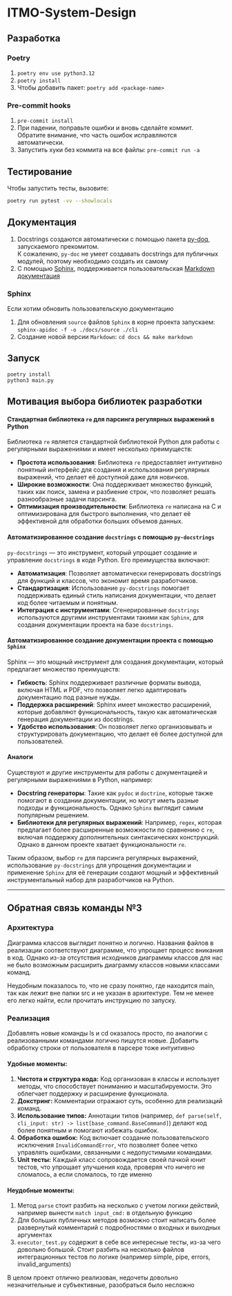 # ITMO-System-Design

## Разработка

### Poetry

1) ```poetry env use python3.12```
2) ```poetry install ```
3) Чтобы добавить пакет: ```poetry add <package-name>```

### Pre-commit hooks

1) ```pre-commit install```
2) При падении,
   поправьте ошибки и вновь сделайте коммит.\
   Обратите внимание, что часть ошибок исправляются автоматически.
3) Запустить хуки без коммита на все файлы: ```pre-commit run -a```

## Тестирование

Чтобы запустить тесты, вызовите:

```sh
poetry run pytest -vv --showlocals
```

## Документация

1) Docstrings создаются автоматически с помощью пакета [py-doq](https://github.com/heavenshell/py-doq),
   запускаемого прекомитом.\
   К сожалению, ```py-doc``` не умеет создавать docstrings для публичных модулей, поэтому необходимо создать их самому
2) С помощью [Sphinx](https://sphinx-ru-ng.readthedocs.io/_/downloads/ru/latest/pdf/), поддерживается
   пользовательская [Markdown документация](./docs/build/markdown/index.md)

### Sphinx

Если хотим обновить пользовательскую документацию

1) Для обновления ```source``` файлов ```Sphinx``` в корне проекта запускаем:
   ```sphinx-apidoc -f -o ./docs/source ./cli```
2) Создание новой версии ```Markdown```: ```cd docs && make markdown```

## Запуск

```
poetry install
python3 main.py
```

## Мотивация выбора библиотек разработки
#### Стандартная библиотека `re` для парсинга регулярных выражений в Python

Библиотека `re` является стандартной библиотекой Python для работы с регулярными выражениями и имеет несколько преимуществ:

- **Простота использования**: Библиотека `re` предоставляет интуитивно понятный интерфейс для создания и использования регулярных выражений, что делает её доступной даже для новичков.
- **Широкие возможности**: Она поддерживает множество функций, таких как поиск, замена и разбиение строк, что позволяет решать разнообразные задачи парсинга.
- **Оптимизация производительности**: Библиотека `re` написана на C и оптимизирована для быстрого выполнения, что делает её эффективной для обработки больших объемов данных.

#### Автоматизированное создание `docstrings` с помощью `py-docstrings`

`py-docstrings` — это инструмент, который упрощает создание и управление `docstrings` в коде Python. Его преимущества включают:

- **Автоматизация**: Позволяет автоматически генерировать docstrings для функций и классов, что экономит время разработчиков.
- **Стандартизация**: Использование `py-docstrings` помогает поддерживать единый стиль написания документации, что делает код более читаемым и понятным.
- **Интеграция с инструментами**: Сгенерированные `docstrings` используются другими инструментами такими как `Sphinx`, для создания документации проекта на базе `docstrings`.

#### Автоматизированное создание документации проекта с помощью `Sphinx`

Sphinx — это мощный инструмент для создания документации, который предлагает множество преимуществ:

- **Гибкость**: Sphinx поддерживает различные форматы вывода, включая HTML и PDF, что позволяет легко адаптировать документацию под разные нужды.
- **Поддержка расширений**: Sphinx имеет множество расширений, которые добавляют функциональность, такую как автоматическая генерация документации из docstrings.
- **Удобство использования**: Он позволяет легко организовывать и структурировать документацию, что делает её более доступной для пользователей.

#### Аналоги

Существуют и другие инструменты для работы с документацией и регулярными выражениями в Python, например:

- **Docstring генераторы**: Такие как `pydoc` и `doctrine`, которые также помогают в создании документации, но могут иметь разные подходы и функциональность. Однако `Sphinx` выглядит самым популярным решением.
- **Библиотеки для регулярных выражений**: Например, `regex`, которая предлагает более расширенные возможности по сравнению с `re`, включая поддержку дополнительных синтаксических конструкций. 
  Однако в данном проекте хватает функциональности `re`.

Таким образом, выбор `re` для парсинга регулярных выражений, использование `py-docstrings` для упрощения документации и применение `Sphinx` для её генерации создают мощный и эффективный инструментальный набор для разработчиков на Python.

___

## Обратная связь команды №3

### Архитектура

Диаграмма классов выглядит понятно и логично. Названия файлов в реализации соответствуют диаграмме, что упрощает процесс
вникания в код. Однако из-за отсутствия исходников диаграммы классов для нас не было возможным расширить диаграмму
классов новыми классами команд.

Неудобным показалось то, что не сразу понятно, где находится main, так как лежит вне папки src и не указан в
архитектуре. Тем не менее его легко найти, если прочитать инструкцию по запуску.

### Реализация

Добавлять новые команды ls и cd оказалось просто, по аналогии с реализованными командами логично пишутся новые. Добавить
обработку строки от пользователя в парсере тоже интуитивно

#### Удобные моменты:

1. **Чистота и структура кода:** Код организован в классы и использует методы, что способствует пониманию и
   масштабируемости. Это облегчает поддержку и расширение функционала.
2. **Докстринг:** Комментарии отражают суть, особенно для реализаций команд.
3. **Использование типов:** Аннотации типов (например,
   ```def parse(self, cli_input: str) -> list[base_command.BaseCommand]```) делают код более понятным и помогают
   избежать ошибок.
4. **Обработка ошибок:** Код включает создание пользовательского исключения ```InvalidCommandError```, что позволяет
   более
   четко управлять ошибками, связанными с недопустимыми командами.
5. **Unit тесты:** Каждый класс сопровождается своей пачкой юнит тестов, что упрощает улучшения кода, проверяя что
   ничего не
   сломалось, а если сломалось, то где именно

#### Неудобные моменты:

1. Метод ```parse``` стоит разбить на несколько с учетом логики действий, например вынести ```match input_cmd:``` в
   отдельную функцию
2. Для больших публичных методов возможно стоит написать более развернутый комментарий с подробностями о входных и
   выходных аргументах
3. ```executor_test.py``` содержит в себе все интересные тесты, из-за чего довольно большой. Стоит разбить на несколько
   файлов интеграционных тестов по логике (например simple, pipe, errors, invalid_arguments)

В целом проект отлично реализован, недочеты довольно незначительные и субъективные, разобраться было несложно
